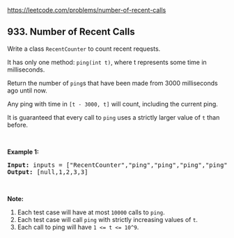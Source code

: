 https://leetcode.com/problems/number-of-recent-calls

## 933. Number of Recent Calls

<div><p>Write a class <code>RecentCounter</code> to count recent requests.</p>
<p>It has only one method: <code>ping(int t)</code>, where t represents some time in milliseconds.</p>
<p>Return the number of <code>ping</code>s that have been made from 3000 milliseconds ago until now.</p>
<p>Any ping with time in <code>[t - 3000, t]</code> will count, including the current ping.</p>
<p>It is guaranteed that every call to <code>ping</code> uses a strictly larger value of <code>t</code> than before.</p>
<p> </p>
<p><strong>Example 1:</strong></p>
<pre><strong>Input: </strong>inputs = <span id="example-input-1-1">["RecentCounter","ping","ping","ping","ping"]</span>, inputs = <span id="example-input-1-2">[[],[1],[100],[3001],[3002]]</span>
<strong>Output: </strong><span id="example-output-1">[null,1,2,3,3]</span></pre>
<p> </p>
<p><strong>Note:</strong></p>
<ol>
<li>Each test case will have at most <code>10000</code> calls to <code>ping</code>.</li>
<li>Each test case will call <code>ping</code> with strictly increasing values of <code>t</code>.</li>
<li>Each call to ping will have <code>1 &lt;= t &lt;= 10^9</code>.</li>
</ol>
<div>
<p> </p>
</div></div>
